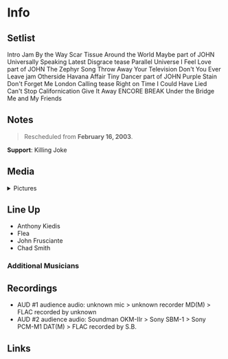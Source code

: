 # Info

## Setlist

Intro Jam
By the Way
Scar Tissue
Around the World
Maybe part of JOHN
Universally Speaking
Latest Disgrace tease
Parallel Universe
I Feel Love part of JOHN
The Zephyr Song
Throw Away Your Television
Don't You Ever Leave jam
Otherside
Havana Affair
Tiny Dancer part of JOHN
Purple Stain
Don't Forget Me
London Calling tease
Right on Time
I Could Have Lied
Can't Stop
Californication
Give It Away
ENCORE BREAK
Under the Bridge
Me and My Friends

## Notes

> Rescheduled from **February 16, 2003**.

**Support**: Killing Joke

## Media 

<details>
  <summary>Pictures</summary>
  <!--<img alt="Setlist" title="Setlist" src="_.jpg" height="200" />-->
</details>

## Line Up

* Anthony Kiedis
* Flea
* John Frusciante
* Chad Smith

### Additional Musicians

## Recordings

* AUD #1 audience audio: unknown mic > unknown recorder MD(M) > FLAC recorded by unknown  
* AUD #2 audience audio: Soundman OKM-IIr > Sony SBM-1 > Sony PCM-M1 DAT(M) > FLAC recorded by S.B.

## Links

